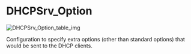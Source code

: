 # DHCPSrv_Option

![DHCPSrv_Option_table_img](http://www.plantuml.com/plantuml/img/0UC07Fz0StHXSdHrRMmAT6zdPNHePN8WUmfZR65pSo14I4DGNrDbSdPbSWfZR65pSo14I4DGKt9sNqzmT6blRWfz2aH8Gr1JSdPVJt1qQMzk83mjTIqWH4X3K5zJPN9sPN8AQ6baPI1ZQN9ZR6KAQ6baPI1jPMrYPN9p2cnbPsLkP21oQMTeT0fZRsvqQMvrRtCWR6bkPI0j83nYFdDqSczkPpmlOZuWScLcPN9bRcDb2cHlT7HbP21iQMvb82qWF6a-TsLXQpmlQJuWScLcPN9bRcDb2cLkP6nbPsLkP0f0PMvaTMri)

Configuration to specify extra options (other than standard options) that would
be sent to the DHCP clients.

